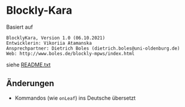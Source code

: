 # Blockly-Kara

Basiert auf
```
BlocklyKara, Version 1.0 (06.10.2021)
Entwicklerin: Vikoriia Atamanska
Ansprechpartner: Dietrich Boles (dietrich.boles@uni-oldenburg.de)
Web: http://www.boles.de/blockly-mpws/index.html
```
siehe [README.txt](README.txt)

## Änderungen

- Kommandos (wie `onLeaf`) ins Deutsche übersetzt
